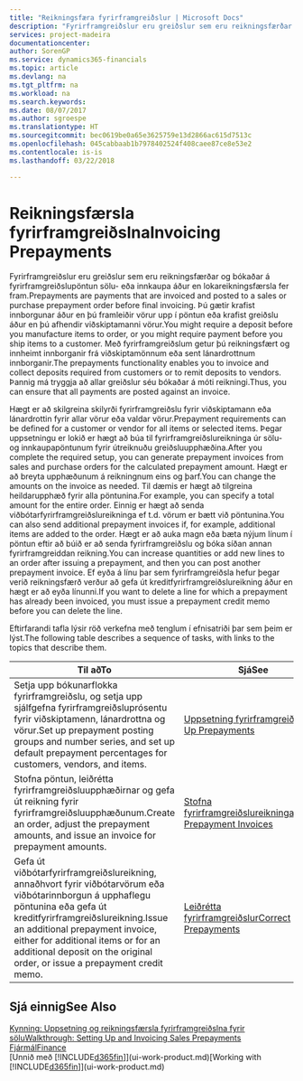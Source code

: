```yaml
---
title: "Reikningsfæra fyrirframgreiðslur | Microsoft Docs"
description: "Fyrirframgreiðslur eru greiðslur sem eru reikningsfærðar og bókaðar á fyrirframgreiðslupöntun sölu- eða innkaupa áður en lokareikningsfærsla fer fram. Þú gætir krafist innborgunar áður en þú framleiðir vörur upp í pöntun eða krafist greiðslu áður en þú afhendir viðskiptamanni vörur. Með fyrirframgreiðslum getur þú reikningsfært og innheimt innborganir frá viðskiptamönnum eða sent lánardrottnum innborganir. Þannig má tryggja að allar greiðslur séu bókaðar á móti reikningi."
services: project-madeira
documentationcenter: 
author: SorenGP
ms.service: dynamics365-financials
ms.topic: article
ms.devlang: na
ms.tgt_pltfrm: na
ms.workload: na
ms.search.keywords: 
ms.date: 08/07/2017
ms.author: sgroespe
ms.translationtype: HT
ms.sourcegitcommit: bec0619be0a65e3625759e13d2866ac615d7513c
ms.openlocfilehash: 045cabbaab1b7978402524f408caee87ce8e53e2
ms.contentlocale: is-is
ms.lasthandoff: 03/22/2018

---
```

# <a name="invoicing-prepayments"></a><span data-ttu-id="028f3-106">Reikningsfærsla fyrirframgreiðslna</span><span class="sxs-lookup"><span data-stu-id="028f3-106">Invoicing Prepayments</span></span>
<span data-ttu-id="028f3-107">Fyrirframgreiðslur eru greiðslur sem eru reikningsfærðar og bókaðar á fyrirframgreiðslupöntun sölu- eða innkaupa áður en lokareikningsfærsla fer fram.</span><span class="sxs-lookup"><span data-stu-id="028f3-107">Prepayments are payments that are invoiced and posted to a sales or purchase prepayment order before final invoicing.</span></span> <span data-ttu-id="028f3-108">Þú gætir krafist innborgunar áður en þú framleiðir vörur upp í pöntun eða krafist greiðslu áður en þú afhendir viðskiptamanni vörur.</span><span class="sxs-lookup"><span data-stu-id="028f3-108">You might require a deposit before you manufacture items to order, or you might require payment before you ship items to a customer.</span></span> <span data-ttu-id="028f3-109">Með fyrirframgreiðslum getur þú reikningsfært og innheimt innborganir frá viðskiptamönnum eða sent lánardrottnum innborganir.</span><span class="sxs-lookup"><span data-stu-id="028f3-109">The prepayments functionality enables you to invoice and collect deposits required from customers or to remit deposits to vendors.</span></span> <span data-ttu-id="028f3-110">Þannig má tryggja að allar greiðslur séu bókaðar á móti reikningi.</span><span class="sxs-lookup"><span data-stu-id="028f3-110">Thus, you can ensure that all payments are posted against an invoice.</span></span>  

 <span data-ttu-id="028f3-111">Hægt er að skilgreina skilyrði fyrirframgreiðslu fyrir viðskiptamann eða lánardrottin fyrir allar vörur eða valdar vörur.</span><span class="sxs-lookup"><span data-stu-id="028f3-111">Prepayment requirements can be defined for a customer or vendor for all items or selected items.</span></span> <span data-ttu-id="028f3-112">Þegar uppsetningu er lokið er hægt að búa til fyrirframgreiðslureikninga úr sölu- og innkaupapöntunum fyrir útreiknuðu greiðsluupphæðina.</span><span class="sxs-lookup"><span data-stu-id="028f3-112">After you complete the required setup, you can generate prepayment invoices from sales and purchase orders for the calculated prepayment amount.</span></span> <span data-ttu-id="028f3-113">Hægt er að breyta upphæðunum á reikningnum eins og þarf.</span><span class="sxs-lookup"><span data-stu-id="028f3-113">You can change the amounts on the invoice as needed.</span></span> <span data-ttu-id="028f3-114">Til dæmis er hægt að tilgreina heildarupphæð fyrir alla pöntunina.</span><span class="sxs-lookup"><span data-stu-id="028f3-114">For example, you can specify a total amount for the entire order.</span></span> <span data-ttu-id="028f3-115">Einnig er hægt að senda viðbótarfyrirframgreiðslureikninga ef t.d. vörum er bætt við pöntunina.</span><span class="sxs-lookup"><span data-stu-id="028f3-115">You can also send additional prepayment invoices if, for example, additional items are added to the order.</span></span> <span data-ttu-id="028f3-116">Hægt er að auka magn eða bæta nýjum línum í pöntun eftir að búið er að senda fyrirframgreiðslu og bóka síðan annan fyrirframgreiddan reikning.</span><span class="sxs-lookup"><span data-stu-id="028f3-116">You can increase quantities or add new lines to an order after issuing a prepayment, and then you can post another prepayment invoice.</span></span> <span data-ttu-id="028f3-117">Ef eyða á línu þar sem fyrirframgreiðsla hefur þegar verið reikningsfærð verður að gefa út kreditfyrirframgreiðslureikning áður en hægt er að eyða línunni.</span><span class="sxs-lookup"><span data-stu-id="028f3-117">If you want to delete a line for which a prepayment has already been invoiced, you must issue a prepayment credit memo before you can delete the line.</span></span>  

 <span data-ttu-id="028f3-118">Eftirfarandi tafla lýsir röð verkefna með tenglum í efnisatriði þar sem þeim er lýst.</span><span class="sxs-lookup"><span data-stu-id="028f3-118">The following table describes a sequence of tasks, with links to the topics that describe them.</span></span>

|<span data-ttu-id="028f3-119">**Til að**</span><span class="sxs-lookup"><span data-stu-id="028f3-119">**To**</span></span>|<span data-ttu-id="028f3-120">**Sjá**</span><span class="sxs-lookup"><span data-stu-id="028f3-120">**See**</span></span>|  
|------------|-------------|  
|<span data-ttu-id="028f3-121">Setja upp bókunarflokka fyrirframgreiðslu, og setja upp sjálfgefna fyrirframgreiðsluprósentu fyrir viðskiptamenn, lánardrottna og vörur.</span><span class="sxs-lookup"><span data-stu-id="028f3-121">Set up prepayment posting groups and number series, and set up default prepayment percentages for customers, vendors, and items.</span></span>|[<span data-ttu-id="028f3-122">Uppsetning fyrirframgreiðslu</span><span class="sxs-lookup"><span data-stu-id="028f3-122">Set Up Prepayments</span></span>](finance-set-up-prepayments.md)|
|<span data-ttu-id="028f3-123">Stofna pöntun, leiðrétta fyrirframgreiðsluupphæðirnar og gefa út reikning fyrir fyrirframgreiðsluupphæðunum.</span><span class="sxs-lookup"><span data-stu-id="028f3-123">Create an order, adjust the prepayment amounts, and issue an invoice for prepayment amounts.</span></span>|[<span data-ttu-id="028f3-124">Stofna fyrirframgreiðslureikninga</span><span class="sxs-lookup"><span data-stu-id="028f3-124">Create Prepayment Invoices</span></span>](finance-how-to-create-prepayment-invoices.md)|  
|<span data-ttu-id="028f3-125">Gefa út viðbótarfyrirframgreiðslureikning, annaðhvort fyrir viðbótarvörum eða viðbótarinnborgun á upphaflegu pöntunina eða gefa út kreditfyrirframgreiðslureikning.</span><span class="sxs-lookup"><span data-stu-id="028f3-125">Issue an additional prepayment invoice, either for additional items or for an additional deposit on the original order, or issue a prepayment credit memo.</span></span>|[<span data-ttu-id="028f3-126">Leiðrétta fyrirframgreiðslur</span><span class="sxs-lookup"><span data-stu-id="028f3-126">Correct Prepayments</span></span>](finance-how-to-correct-prepayments.md)|  

## <a name="see-also"></a><span data-ttu-id="028f3-127">Sjá einnig</span><span class="sxs-lookup"><span data-stu-id="028f3-127">See Also</span></span>  
[<span data-ttu-id="028f3-128">Kynning: Uppsetning og reikningsfærsla fyrirframgreiðslna fyrir sölu</span><span class="sxs-lookup"><span data-stu-id="028f3-128">Walkthrough: Setting Up and Invoicing Sales Prepayments</span></span>](walkthrough-setting-up-and-invoicing-sales-prepayments.md)  
[<span data-ttu-id="028f3-129">Fjármál</span><span class="sxs-lookup"><span data-stu-id="028f3-129">Finance</span></span>](finance.md)  
<span data-ttu-id="028f3-130">[Unnið með [!INCLUDE[d365fin](includes/d365fin_md.md)]](ui-work-product.md)</span><span class="sxs-lookup"><span data-stu-id="028f3-130">[Working with [!INCLUDE[d365fin](includes/d365fin_md.md)]](ui-work-product.md)</span></span>

